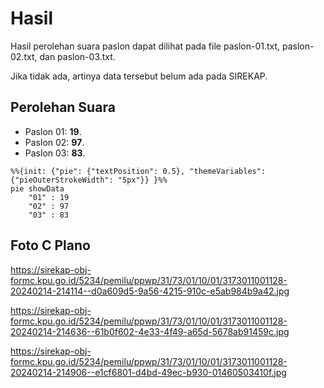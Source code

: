 # Hasil

Hasil perolehan suara paslon dapat dilihat pada file paslon-01.txt, paslon-02.txt, dan paslon-03.txt.

Jika tidak ada, artinya data tersebut belum ada pada SIREKAP.

## Perolehan Suara

 * Paslon 01: **19**.
 * Paslon 02: **97**.
 * Paslon 03: **83**.

```mermaid
%%{init: {"pie": {"textPosition": 0.5}, "themeVariables": {"pieOuterStrokeWidth": "5px"}} }%%
pie showData
    "01" : 19
    "02" : 97
    "03" : 83
```
## Foto C Plano

https://sirekap-obj-formc.kpu.go.id/5234/pemilu/ppwp/31/73/01/10/01/3173011001128-20240214-214114--d0a609d5-9a56-4215-910c-e5ab984b9a42.jpg

https://sirekap-obj-formc.kpu.go.id/5234/pemilu/ppwp/31/73/01/10/01/3173011001128-20240214-214636--61b0f602-4e33-4f49-a65d-5678ab91459c.jpg

https://sirekap-obj-formc.kpu.go.id/5234/pemilu/ppwp/31/73/01/10/01/3173011001128-20240214-214906--e1cf6801-d4bd-49ec-b930-01460503410f.jpg
